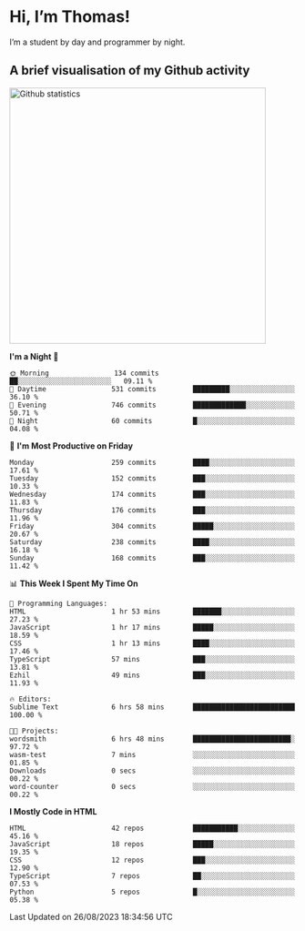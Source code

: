# Hi, I’m Thomas!
I’m a student by day and programmer by night.

## A brief visualisation of my Github activity

<img title="My Github statistics" alt="Github statistics" width="450px" src="https://github-readme-stats.vercel.app/api?username=thomasrettig&show_icons=true&include_all_commits=true&count_private=true&&hide=issues&theme=tokyonight&border_radius=6px"/>

<!--START_SECTION:waka-->
**I'm a Night 🦉** 

```text
🌞 Morning                134 commits         ██░░░░░░░░░░░░░░░░░░░░░░░   09.11 % 
🌆 Daytime                531 commits         █████████░░░░░░░░░░░░░░░░   36.10 % 
🌃 Evening                746 commits         █████████████░░░░░░░░░░░░   50.71 % 
🌙 Night                  60 commits          █░░░░░░░░░░░░░░░░░░░░░░░░   04.08 % 
```
📅 **I'm Most Productive on Friday** 

```text
Monday                   259 commits         ████░░░░░░░░░░░░░░░░░░░░░   17.61 % 
Tuesday                  152 commits         ███░░░░░░░░░░░░░░░░░░░░░░   10.33 % 
Wednesday                174 commits         ███░░░░░░░░░░░░░░░░░░░░░░   11.83 % 
Thursday                 176 commits         ███░░░░░░░░░░░░░░░░░░░░░░   11.96 % 
Friday                   304 commits         █████░░░░░░░░░░░░░░░░░░░░   20.67 % 
Saturday                 238 commits         ████░░░░░░░░░░░░░░░░░░░░░   16.18 % 
Sunday                   168 commits         ███░░░░░░░░░░░░░░░░░░░░░░   11.42 % 
```


📊 **This Week I Spent My Time On** 

```text
💬 Programming Languages: 
HTML                     1 hr 53 mins        ███████░░░░░░░░░░░░░░░░░░   27.23 % 
JavaScript               1 hr 17 mins        █████░░░░░░░░░░░░░░░░░░░░   18.59 % 
CSS                      1 hr 13 mins        ████░░░░░░░░░░░░░░░░░░░░░   17.46 % 
TypeScript               57 mins             ███░░░░░░░░░░░░░░░░░░░░░░   13.81 % 
Ezhil                    49 mins             ███░░░░░░░░░░░░░░░░░░░░░░   11.93 % 

🔥 Editors: 
Sublime Text             6 hrs 58 mins       █████████████████████████   100.00 % 

🐱‍💻 Projects: 
wordsmith                6 hrs 48 mins       ████████████████████████░   97.72 % 
wasm-test                7 mins              ░░░░░░░░░░░░░░░░░░░░░░░░░   01.85 % 
Downloads                0 secs              ░░░░░░░░░░░░░░░░░░░░░░░░░   00.22 % 
word-counter             0 secs              ░░░░░░░░░░░░░░░░░░░░░░░░░   00.22 % 
```

**I Mostly Code in HTML** 

```text
HTML                     42 repos            ███████████░░░░░░░░░░░░░░   45.16 % 
JavaScript               18 repos            █████░░░░░░░░░░░░░░░░░░░░   19.35 % 
CSS                      12 repos            ███░░░░░░░░░░░░░░░░░░░░░░   12.90 % 
TypeScript               7 repos             ██░░░░░░░░░░░░░░░░░░░░░░░   07.53 % 
Python                   5 repos             █░░░░░░░░░░░░░░░░░░░░░░░░   05.38 % 
```




 Last Updated on 26/08/2023 18:34:56 UTC
<!--END_SECTION:waka-->
